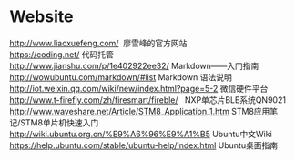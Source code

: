 # Website
http://www.liaoxuefeng.com/  廖雪峰的官方网站  
https://coding.net/  代码托管  
http://www.jianshu.com/p/1e402922ee32/  Markdown——入门指南  
http://wowubuntu.com/markdown/#list  Markdown 语法说明   
http://iot.weixin.qq.com/wiki/new/index.html?page=5-2  微信硬件平台  
http://www.t-firefly.com/zh/firesmart/fireble/   NXP单芯片BLE系统QN9021
http://www.waveshare.net/Article/STM8_Application_1.htm   STM8应用笔记/STM8单片机快速入门 
http://wiki.ubuntu.org.cn/%E9%A6%96%E9%A1%B5   Ubuntu中文Wiki 
https://help.ubuntu.com/stable/ubuntu-help/index.html    Ubuntu桌面指南
